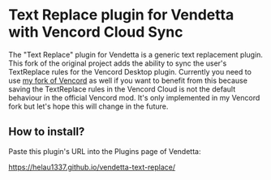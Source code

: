 # Text Replace plugin for Vendetta with Vencord Cloud Sync

The "Text Replace" plugin for Vendetta is a generic text replacement plugin. This fork of the original project adds the ability to sync the user's TextReplace rules for the Vencord Desktop plugin.
Currently you need to use [my fork of Vencord](https://github.com/HeLau1337/Vencord) as well if you want to benefit from this because saving the TextReplace rules in the Vencord Cloud is not the default behaviour in the official Vencord mod. It's only implemented in my Vencord fork but let's hope this will change in the future.

## How to install?

Paste this plugin's URL into the Plugins page of Vendetta:

https://helau1337.github.io/vendetta-text-replace/
